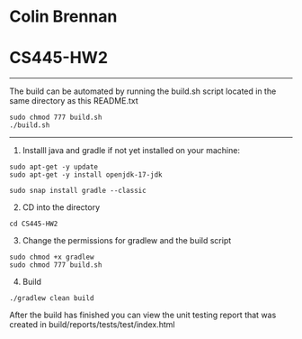 # Colin Brennan
# CS445-HW2

-----------------------------------------------------------------------------------------------------------
The build can be automated by running the build.sh script located in the same directory as this README.txt
```
sudo chmod 777 build.sh
./build.sh
```
-----------------------------------------------------------------------------------------------------------


1. Installl java and gradle if not yet installed on your machine:

```
sudo apt-get -y update
sudo apt-get -y install openjdk-17-jdk

sudo snap install gradle --classic
```

2. CD into the directory
```
cd CS445-HW2
```

3. Change the permissions for gradlew and the build script

```
sudo chmod +x gradlew
sudo chmod 777 build.sh
```

4. Build

```
./gradlew clean build

```

After the build has finished you can view the unit testing report that was created in build/reports/tests/test/index.html